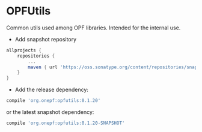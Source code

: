 OPFUtils
========

Common utils used among OPF libraries. Intended for the internal use.

* Add snapshot repository
```groovy
allprojects {
    repositories {
        ...
        maven { url 'https://oss.sonatype.org/content/repositories/snapshots/' }
    }
}
```

* Add the release dependency:
```groovy
compile 'org.onepf:opfutils:0.1.20'
```

or the latest snapshot dependency:
```groovy
compile 'org.onepf:opfutils:0.1.20-SNAPSHOT'
```
